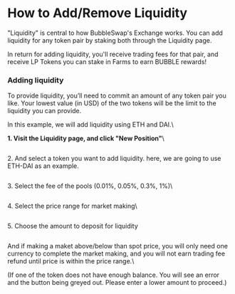 # How to Add/Remove Liquidity

"Liquidity" is central to how BubbleSwap's Exchange works. You can add liquidity for any token pair by staking both through the Liquidity page.

In return for adding liquidity, you'll receive trading fees for that pair, and receive LP Tokens you can stake in Farms to earn BUBBLE rewards!

### Adding liquidity

To provide liquidity, you’ll need to commit an amount of any token pair you like. Your lowest value (in USD) of the two tokens will be the limit to the liquidity you can provide.

In this example, we will add liquidity using ETH and DAI.\


**1. Visit the Liquidity page, and click "New Position"**\


<figure><img src="broken-reference" alt=""><figcaption></figcaption></figure>

2\. And select a token you want to add liquidity. here, we are going to use ETH-DAI as an example.

<figure><img src="broken-reference" alt=""><figcaption></figcaption></figure>

3\. Select the fee of the pools (0.01%, 0.05%, 0.3%, 1%)\


<figure><img src="broken-reference" alt=""><figcaption></figcaption></figure>

4\. Select the price range for market making\


<figure><img src="broken-reference" alt=""><figcaption></figcaption></figure>

5\. Choose the amount to deposit for liquidity

<figure><img src="broken-reference" alt=""><figcaption></figcaption></figure>

And if making a maket above/below than spot price, you will only need one currency to complete the market making, and you will not earn trading fee refund until price is within the price range.\


(If one of the token does not have enough balance. You will see an error and the button being greyed out. Please enter a lower amount to proceed.)
